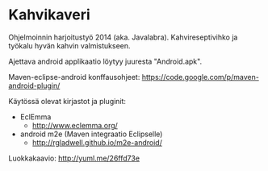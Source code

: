 Kahvikaveri
===========

Ohjelmoinnin harjoitustyö 2014 (aka. Javalabra). Kahvireseptivihko ja työkalu hyvän kahvin valmistukseen.

Ajettava android applikaatio löytyy juuresta "Android.apk".

Maven-eclipse-android konffausohjeet:
https://code.google.com/p/maven-android-plugin/

Käytössä olevat kirjastot ja pluginit:
- EclEmma
  - http://www.eclemma.org/
- android m2e (Maven integraatio Eclipselle)
  - http://rgladwell.github.io/m2e-android/

Luokkakaavio:
http://yuml.me/26ffd73e
